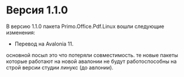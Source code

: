 # Версия 1.1.0

В версию 1.1.0 пакета Primo.Office.Pdf.Linux вошли следующие изменения:
* Перевод на Avalonia 11.

основной посыл это что потеряли совместимость. те новые пакеты которые работают на новой авалонии не будут работоспособны на строй версии студии линукс (до авлонии).
